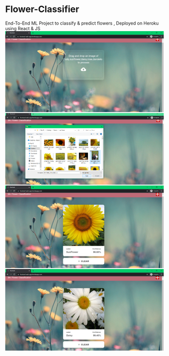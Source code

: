 # Flower-Classifier
End-To-End ML Project to classify &amp; predict flowers , Deployed on Heroku using React &amp; JS
<img src="https://github.com/shashankanand13monu/Flower-Classifier/blob/master/Demo/Screenshot%202021-11-09%20150837.png"> 
<img src="https://github.com/shashankanand13monu/Flower-Classifier/blob/master/Demo/Screenshot%202021-11-09%20150901.png">
<img src="https://github.com/shashankanand13monu/Flower-Classifier/blob/master/Demo/Screenshot%202021-11-09%20150933.png">
<img src="https://github.com/shashankanand13monu/Flower-Classifier/blob/master/Demo/Screenshot%202021-11-09%20151002.png">
